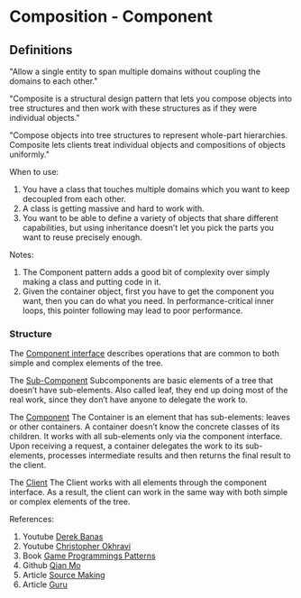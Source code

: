 
# Composition - Component

## Definitions

"Allow a single entity to span multiple domains without coupling the domains to each other."

"Composite is a structural design pattern that lets you compose objects into tree structures and then work with these structures as if they were individual objects."

"Compose objects into tree structures to represent whole-part hierarchies. Composite lets clients treat individual objects and compositions of objects uniformly."

When to use: 
1. You have a class that touches multiple domains which you want to keep decoupled from each other.
2. A class is getting massive and hard to work with.
3. You want to be able to define a variety of objects that share different capabilities, but using inheritance doesn’t 
let you pick the parts you want to reuse precisely enough.

Notes: 
1. The Component pattern adds a good bit of complexity over simply making a class and putting code in it.
2. Given the container object, first you have to get the component you want, then you can do what you need. 
In performance-critical inner loops, this pointer following may lead to poor performance.


### Structure

The [Component interface]() describes operations that are common to both simple and complex elements of the tree.

The [Sub-Component]() Subcomponents are basic elements of a tree that doesn’t have sub-elements. Also called leaf,
they end up doing most of the real work, since they don’t have anyone to delegate the work to.

The [Component]() The Container is an element that has sub-elements: leaves or other containers. 
A container doesn’t know the concrete classes of its children. It works with all sub-elements only via the component interface. 
Upon receiving a request, a container delegates the work to its sub-elements, processes intermediate results and then returns the final result to the client.

The [Client]() The Client works with all elements through the component interface. 
As a result, the client can work in the same way with both simple or complex elements of the tree.

References:
1. Youtube [Derek Banas](https://www.youtube.com/watch?v=2HUnoKyC9l0&list=PLF206E906175C7E07&index=19&t=0s)
2. Youtube [Christopher Okhravi](https://www.youtube.com/watch?v=EWDmWbJ4wRA&list=PLrhzvIcii6GNjpARdnO4ueTUAVR9eMBpc&index=15&t=965s)
3. Book [Game Programmings Patterns](https://gameprogrammingpatterns.com/component.html)
4. Github [Qian Mo](https://github.com/QianMo/Unity-Design-Pattern/tree/master/Assets/Structural%20Patterns/Composite%20Pattern)
6. Article [Source Making](https://sourcemaking.com/design_patterns/composite)
7. Article [Guru](https://refactoring.guru/design-patterns/composite)